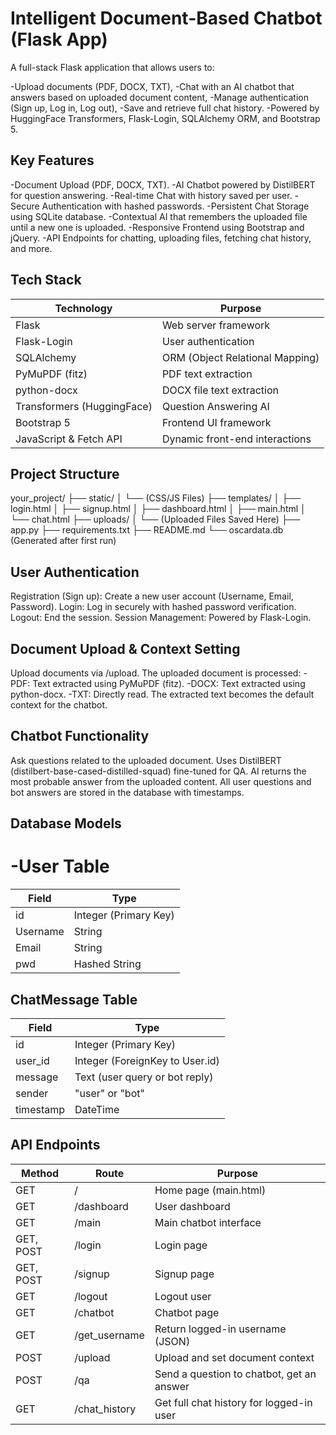# Intelligent Document-Based Chatbot (Flask App)
A full-stack Flask application that allows users to:

-Upload documents (PDF, DOCX, TXT),
-Chat with an AI chatbot that answers based on uploaded document content,
-Manage authentication (Sign up, Log in, Log out),
-Save and retrieve full chat history.
-Powered by HuggingFace Transformers, Flask-Login, SQLAlchemy ORM, and Bootstrap 5.

## Key Features
 -Document Upload (PDF, DOCX, TXT).
 -AI Chatbot powered by DistilBERT for question answering.
 -Real-time Chat with history saved per user.
 -Secure Authentication with hashed passwords.
 -Persistent Chat Storage using SQLite database.
 -Contextual AI that remembers the uploaded file until a new one is uploaded.
 -Responsive Frontend using Bootstrap and jQuery.
 -API Endpoints for chatting, uploading files, fetching chat history, and more.
##  Tech Stack
| Technology  |	Purpose   |
|-------------|--------------------------|
| Flask	      |  Web server framework     |
| Flask-Login	  |  User authentication            |
| SQLAlchemy	    |  ORM (Object Relational Mapping) |
| PyMuPDF (fitz)  |	PDF text extraction         |
| python-docx	  |  DOCX file text extraction       |
| Transformers (HuggingFace)  |	Question Answering AI  |
| Bootstrap 5	|  Frontend UI framework             |
| JavaScript & Fetch API	  |  Dynamic front-end interactions |

## Project Structure
your_project/
├── static/
│   └── (CSS/JS Files)
├── templates/
│   ├── login.html
│   ├── signup.html
│   ├── dashboard.html
│   ├── main.html
│   └── chat.html
├── uploads/
│   └── (Uploaded Files Saved Here)
├── app.py
├── requirements.txt
├── README.md
└── oscardata.db (Generated after first run)

## User Authentication
Registration (Sign up): Create a new user account (Username, Email, Password).
Login: Log in securely with hashed password verification.
Logout: End the session.
Session Management: Powered by Flask-Login.

## Document Upload & Context Setting
Upload documents via /upload.
The uploaded document is processed:
  -PDF: Text extracted using PyMuPDF (fitz).
  -DOCX: Text extracted using python-docx.
  -TXT: Directly read.
The extracted text becomes the default context for the chatbot.

## Chatbot Functionality
Ask questions related to the uploaded document.
Uses DistilBERT (distilbert-base-cased-distilled-squad) fine-tuned for QA.
AI returns the most probable answer from the uploaded content.
All user questions and bot answers are stored in the database with timestamps.

## Database Models
# -User Table


| Field	     |   Type       |
|------------|---------------|
| id	         |  Integer (Primary Key)   | 
| Username    |	String    |
| Email	     |  String    |
| pwd	       |  Hashed String |

## ChatMessage Table  
| Field	      |   Type         |
|-------------|-----------------|
| id           |	Integer (Primary Key) |
| user_id	      | Integer (ForeignKey to User.id) |
| message	     |   Text (user query or bot reply) |
| sender       |	"user" or "bot"   |
| timestamp	  |    DateTime   |


## API Endpoints

| Method	| Route	 | Purpose  |
|----------|--------|----------|
| GET	     |   /	  | Home page (main.html) |
| GET	     | /dashboard	 |  User dashboard  |
| GET	     | /main	     |  Main chatbot interface |
| GET, POST	 | /login	   |  Login page  |
| GET, POST	 | /signup	 |  Signup page  |
| GET	   |  /logout	  |  Logout user  |
| GET	   |  /chatbot	  | Chatbot page  |
| GET	   |  /get_username	 |  Return logged-in username (JSON)  |
| POST	 |  /upload	   |    Upload and set document context    |
| POST	 |  /qa	     |    Send a question to chatbot, get an answer  |
| GET	   |  /chat_history	   |  Get full chat history for logged-in user |
